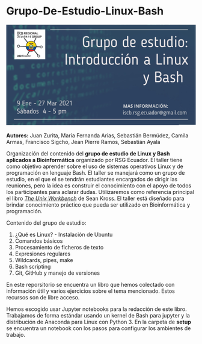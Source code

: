# Grupo-De-Estudio-Linux-Bash
![Titulo](Sesion1_Que_es_Linux/Img/Titulo.jpg)

**Autores:** Juan Zurita, María Fernanda Arias, Sebastián Bermúdez, Camila Armas, Francisco Sigcho, Jean Pierre Ramos, Sebastián Ayala

Organización del contenido del **grupo de estudio de Linux y Bash aplicados a Bioinformática** organizado por RSG Ecuador. El taller tiene como objetivo aprender sobre el uso de sistemas operativos Linux y de programación en lenguaje Bash. El taller se manejará como un grupo de estudio, en el que el se tendrán estudiantes encargados de dirigir las reuniones, pero la idea es construir el conocimiento con el apoyo de todos los participantes para aclarar dudas. Utilizaremos como referencia principal el libro [*The Unix Workbench*](https://leanpub.com/unix) de Sean Kross. El taller está diseñado para brindar conocimiento práctico que pueda ser utilizado en Bioinformática y programación.

Contenido del grupo de estudio: 

1. ¿Qué es Linux? - Instalación de Ubuntu
2. Comandos básicos
3. Procesamiento de ficheros de texto
4. Expresiones regulares
5. Wildcards, pipes, make
6. Bash scripting
7. Git, GitHub y manejo de versiones

En este reporsitorio se encuentra un libro que hemos colectado con información útil y varios ejercicios sobre el tema mencionado. Estos recursos son de libre acceso.

Hemos escogido usar Jupyter notebooks para la redacción de este libro. Trabajamos de forma estándar usando un kernel de Bash para jupyter y la distribución de Anaconda para Linux con Python 3. En la carpeta de **setup** se encuentra un notebook con los pasos para configurar los ambientes de trabajo.